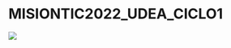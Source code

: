 # MISIONTIC2022_UDEA_CICLO1

![](https://pandao.github.io/editor.md/images/logos/editormd-logo-180x180.png)
